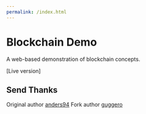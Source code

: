 ```yaml
---
permalink: /index.html
---
```



# Blockchain Demo
A web-based demonstration of blockchain concepts.

[Live version]

## Send Thanks

Original author [anders94](https://github.com/anders94)
Fork author [guggero](https://github.com/guggero)
